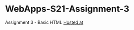 # WebApps-S21-Assignment-3
Assignment 3 - Basic HTML
<a href="https://44-563-web-apps-s21.github.io/webapps-s21-assignment-3-tata1141/">Hosted at</a>